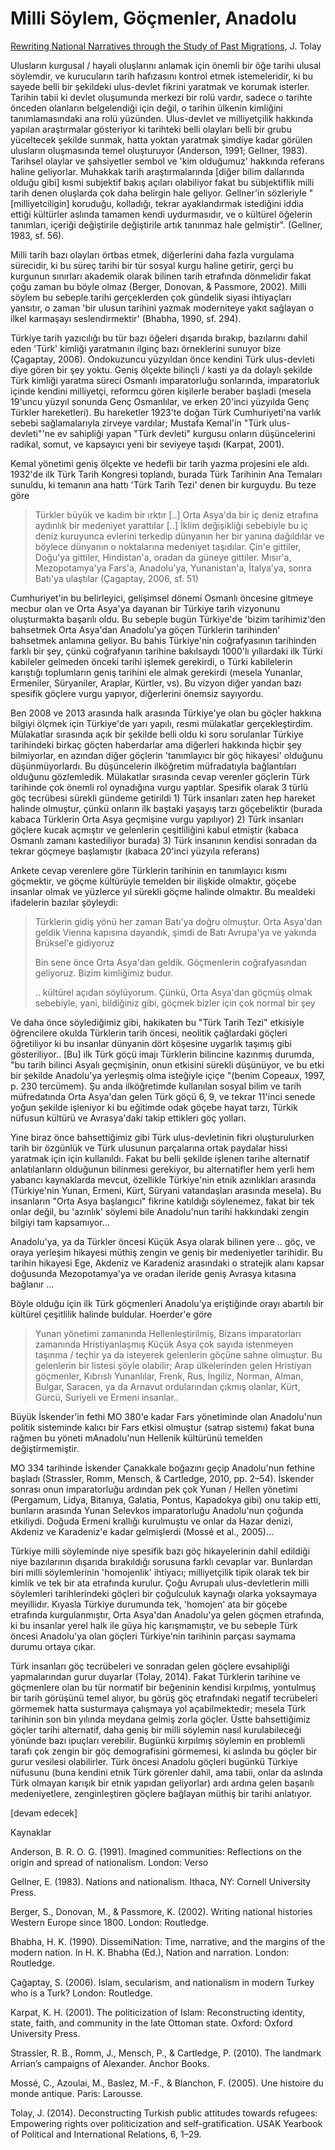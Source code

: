 # Milli Söylem, Göçmenler, Anadolu

[Rewriting National Narratives through the Study of Past Migrations](../../../en/2020/07/migrations-anatolia.md),
J. Tolay

Ulusların kurgusal / hayali oluşlarını anlamak için önemli bir öğe
tarihi ulusal söylemdir, ve kurucuların tarih hafızasını kontrol etmek
istemeleridir, ki bu sayede belli bir şekildeki ulus-devlet fikrini
yaratmak ve korumak isterler. Tarihin tabii ki devlet oluşumunda
merkezi bir rolü vardır, sadece o tarihte önceden olanların
belgelendiği için değil, o tarihin ülkenin kimliğini tanımlamasındaki
ana rolü yüzünden. Ulus-devlet ve milliyetçilik hakkında yapılan
araştırmalar gösteriyor ki tarihteki belli olayları belli bir grubu
yüceltecek şekilde sunmak, hatta yoktan yaratmak şimdiye kadar görülen
ulusların oluşmasında temel oluşturuyor (Anderson, 1991; Gellner,
1983).  Tarihsel olaylar ve şahsiyetler sembol ve 'kim olduğumuz'
hakkında referans haline geliyorlar. Muhakkak tarih araştırmalarında
[diğer bilim dallarında olduğu gibi] kısmi subjektif bakış açıları
olabiliyor fakat bu sübjektiflik milli tarih denen oluşlarda çok daha
belirgin hale geliyor. Gellner'in sözleriyle "[milliyetciligin]
koruduğu, kolladığı, tekrar ayaklandırmak istediğini iddia ettiği
kültürler aslında tamamen kendi uydurmasıdır, ve o kültürel öğelerin
tanımları, içeriği değiştirile değiştirile artık tanınmaz hale
gelmiştir". (Gellner, 1983, sf. 56).

Milli tarih bazı olayları örtbas etmek, diğerlerini daha fazla
vurgulama sürecidir, ki bu süreç tarihi bir tür sosyal kurgu haline
getirir, gerçi bu kurgunun sınırları akademik olarak bilinen tarih
etrafında dönmelidir fakat çoğu zaman bu böyle olmaz (Berger, Donovan,
& Passmore, 2002). Milli söylem bu sebeple tarihi gerçeklerden çok
gündelik siyasi ihtiyaçları yansıtır, o zaman 'bir ulusun tarihini
yazmak moderniteye yakıt sağlayan o ilkel karmaşayı seslendirmektir'
(Bhabha, 1990, sf. 294).

Türkiye tarih yazıcılığı bu tür bazı öğeleri dışarıda bırakıp,
bazılarını dahil eden 'Türk' kimliği yaratmanın ilginç bazı
örneklerini sunuyor bize (Çagaptay, 2006). Ondokuzuncu yüzyıldan önce
kendini Türk ulus-devleti diye gören bir şey yoktu. Geniş ölçekte
bilinçli / kasti ya da dolaylı şekilde Türk kimliği yaratma süreci
Osmanlı imparatorluğu sonlarında, imparatorluk içinde kendini
milliyetçi, reformcu gören kişilerle beraber başladi (mesela 19'uncu
yüzyıl sonunda Genç Osmanlılar, ve erken 20'inci yüzyılda Genç Türkler
hareketleri). Bu hareketler 1923'te doğan Türk Cumhuriyeti'na varlık
sebebi sağlamalarıyla zirveye vardılar; Mustafa Kemal'in "Türk
ulus-devleti"'ne ev sahipliği yapan "Türk devleti" kurgusu onların
düşüncelerini radikal, somut, ve kapsayıcı yeni bir seviyeye taşıdı
(Karpat, 2001).

Kemal yönetimi geniş ölçekte ve hedefli bir tarih yazma projesini ele
aldı. 1932'de ilk Türk Tarih Kongresi toplandı, burada Türk Tarihinin
Ana Temaları sunuldu, ki temanın ana hattı 'Türk Tarih Tezi' denen bir
kurguydu. Bu teze göre

>Türkler büyük ve kadim bir ırktır [..] Orta Asya'da bir iç deniz
>etrafına aydınlık bir medeniyet yarattılar [..] İklim değişikliği
>sebebiyle bu iç deniz kuruyunca evlerini terkedip dünyanın her bir
>yanına dağıldılar ve böylece dünyanın o noktalarına medeniyet
>taşıdılar. Çin'e gittiler, Doğu'ya gittiler, Hindistan'a, oradan da
>güneye gittiler. Mısır'a, Mezopotamya'ya Fars'a, Anadolu'ya,
>Yunanistan'a, İtalya'ya, sonra Batı'ya ulaştılar (Çagaptay, 2006,
>sf. 51)

Cumhuriyet'in bu belirleyici, gelişimsel dönemi Osmanlı öncesine
gitmeye mecbur olan ve Orta Asya'ya dayanan bir Türkiye tarih
vizyonunu oluşturmakta başarılı oldu. Bu sebeple bugün Türkiye'de
'bizim tarihimiz'den bahsetmek Orta Asya'dan Anadolu'ya göçen
Türklerin tarihinden' bahsetmek anlamına geliyor. Bu bahis Türkiye'nin
coğrafyasının tarihinden farklı bir şey, çünkü coğrafyanın tarihine
bakılsaydı 1000'lı yıllardaki ilk Türki kabileler gelmeden önceki
tarihi işlemek gerekirdi, o Türki kabilelerin karıştığı toplumların
geniş tarihini ele almak gerekirdi (mesela Yunanlar, Ermeniler,
Süryaniler, Araplar, Kürtler, vs). Bu vizyon diğer yandan bazı
spesifik göçlere vurgu yapıyor, diğerlerini önemsiz sayıyordu.

Ben 2008 ve 2013 arasında halk arasında Türkiye'ye olan bu göçler
hakkına bilgiyi ölçmek için Türkiye'de yarı yapılı, resmi mülakatlar
gerçekleştirdim. Mülakatlar sırasında açık bir şekilde belli oldu ki
soru sorulanlar Türkiye tarihindeki birkaç göçten haberdarlar ama
diğerleri hakkında hiçbir şey bilmiyorlar, en azından diğer göçlerin
'tanımlayıcı bir göç hikayesi' olduğunu düşünmüyorlardı. Bu
düşüncelerin ilköğretim müfradatıyla bağlantıları olduğunu
gözlemledik. Mülakatlar sırasında cevap verenler göçlerin Türk
tarihinde çok önemli rol oynadığına vurgu yaptılar. Spesifik olarak 3
türlü göç tecrübesi sürekli gündeme getirildi 1) Türk insanları zaten
hep hareket halinde olmuştur, çünkü onların ilk baştaki yaşayış tarzı
göçebeliktir (burada kabaca Türklerin Orta Asya geçmişine vurgu
yapılıyor) 2) Türk insanları göçlere kucak açmıştır ve gelenlerin
çeşitliliğini kabul etmiştir (kabaca Osmanlı zamanı kastediliyor
burada) 3) Türk insanının kendisi sonradan da tekrar göçmeye
başlamıştır (kabaca 20'inci yüzyıla referans)

<a name='part2'/>

Ankete cevap verenlere göre Türklerin tarihinin en tanımlayıcı kısmı
göçmektir, ve göçme kültürüyle temelden bir ilişkide olmaktır, göçebe
insanlar olmak ve yüzlerce yıl sürekli göçme halinde olmaktır. Bu mealdeki
ifadelerin bazılar şöyleydi:

>Türklerin gidiş yönü her zaman Batı'ya doğru olmuştur. Orta Asya'dan
>geldik Vienna kapısına dayandık, şimdi de Batı Avrupa'ya ve yakında
>Brüksel'e gidiyoruz
>
>Bin sene önce Orta Asya'dan geldik. Göçmenlerin coğrafyasından geliyoruz.
>Bizim kimliğimiz budur.
>
>.. kültürel açıdan söylüyorum. Çünkü, Orta Asya'dan göçmüş olmak sebebiyle,
>yani, bildiğiniz gibi, göçmek bizler için çok normal bir şey
>

Ve daha önce söylediğimiz gibi, hakikaten bu "Türk Tarih Tezi"
etkisiyle öğrencilere okulda Türklerin tarih öncesi, neolitik
çağlardaki göçleri öğretiliyor ki bu insanlar dünyanin dört köşesine
uygarlık taşımış gibi gösteriliyor.. [Bu] ilk Türk göçü imajı
Türklerin bilincine kazınmış durumda, "bu tarih bilinci Asyalı
geçmişinin, onun etkisini sürekli düşünüyor, ve bu etki bir şekilde
Anadolu'ya yerleşmiş olma isteğiyle içiçe "(benim Copeaux, 1997,
p. 230 tercümem). Şu anda ilköğretimde kullanılan sosyal bilim ve
tarih müfredatında Orta Asya'dan gelen Türk göçü 6, 9, ve tekrar
11'inci senede yoğun şekilde işleniyor ki bu eğitimde odak göçebe
hayat tarzı, Türkik nüfusun kültürü ve Avrasya'daki takip ettikleri
göç yolları.

Yine biraz önce bahsettiğimiz gibi Türk ulus-devletinin fikri
oluşturulurken tarih bir özgünlük ve Türk ulusunun parçalarına ortak
paydalar hissi yaratmak için için kullanıldı. Fakat bu belli şekilde
işlenen tarihe alternatif anlatılanların olduğunun bilinmesi
gerekiyor, bu alternatifler hem yerli hem yabancı kaynaklarda mevcut,
özellikle Türkiye'nin etnik azınlıkları arasında (Türkiye'nin Yunan,
Ermeni, Kürt, Süryani vatandaşları arasında mesela). Bu insanların
"Orta Asya başlangıcı" fikrine katıldığı söylenemez, fakat bir tek
onlar değil, bu 'azınlık' söylemi bile Anadolu'nun tarihi hakkındaki
zengin bilgiyi tam kapsamıyor... 

Anadolu'ya, ya da Türkler öncesi Küçük Asya olarak bilinen yere
.. göç, ve oraya yerleşim hikayesi müthiş zengin ve geniş bir medeniyetler
tarihidir. Bu tarihin hikayesi Ege, Akdeniz ve Karadeniz arasındaki
o stratejik alanı kapsar doğusunda Mezopotamya'ya ve oradan ileride geniş
Avrasya kıtasına bağlanır ... 

Böyle olduğu için ilk Türk göçmenleri Anadolu'ya eriştiğinde orayı
abartılı bir kültürel çeşitlilik halinde buldular. Hoerder'e göre

>Yunan yönetimi zamanında Hellenleştirilmiş, Bizans imparatorları
>zamanında Hristiyanlaşmış Küçük Asya çok sayıda istenmeyen taşınma /
>teçhir ya da isteyerek gelenlerin göçüne sahne olmuştur. Bu
>gelenlerin bir listesi şöyle olabilir; Arap ülkelerinden gelen
>Hristiyan göçmenler, Kıbrıslı Yunanlılar, Frenk, Rus, İngiliz,
>Norman, Alman, Bulgar, Saracen, ya da Arnavut ordularından çıkmış
>olanlar, Kürt, Gürcü, Suriyeli ve Ermeni insanlar..

Büyük İskender'in fethi MO 380'e kadar Fars yönetiminde olan
Anadolu'nun politik sisteminde kalıcı bir Fars etkisi olmuştur (satrap
sistemı) fakat buna rağmen bu yöneti mAnadolu'nun Hellenik kültürünü
temelden değiştirmemiştir.

MO 334 tarihinde İskender Çanakkale boğazını geçip Anadolu'nun fethine
başladı (Strassler, Romm, Mensch, & Cartledge, 2010,
pp. 2–54). İskender sonrası onun imparatorluğu ardından pek çok Yunan
/ Hellen yönetimi (Pergamum, Lidya, Bitanıya, Galatia, Pontus,
Kapadokya gibi) onu takip etti, bunların arasında Yunan Selevkos
imparatorluğu Anadolu'nun çoğunda etkiliydi. Doğuda Ermeni krallığı
kurulmuştu ve onlar da Hazar denizi, Akdeniz ve Karadeniz'e kadar
gelmişlerdi (Mossé et al., 2005)...

Türkiye milli söyleminde niye spesifik bazı göç hikayelerinin dahil
edildiği niye bazılarının dışarıda bırakıldığı sorusuna farklı
cevaplar var. Bunlardan biri milli söylemlerinin 'homojenlik'
ihtiyacı; milliyetçilik tipik olarak tek bir kimlik ve tek bir ata
etrafında kurulur. Çoğu Avrupalı ulus-devletlerin milli söylemleri
tarihlerindeki göçleri bir çoğulculuk kaynağı olarka yoksaymaya
meyillidır. Kıyasla Türkiye durumunda tek, 'homojen' ata bir göçebe
etrafında kurgulanmıştır, Orta Asya'dan Anadolu'ya gelen göçmen
etrafında, ki bu insanlar yerel halk ile güya hiç karışmamıştır, ve bu
sebeple Türk öncesi Anadolu'ya olan göçleri Türkiye'nin tarihinin
parçası saymama durumu ortaya çıkar.

Türk insanları göç tecrübeleri ve sonradan gelen göçlere evsahipliği
yapmalarından gurur duyarlar (Tolay, 2014). Fakat Türklerin tarihine
ve göçmenlere olan bu tür normatif bir beğeninin kendisi kırpılmış,
yontulmuş bir tarih görüşünü temel alıyor, bu görüş göç etrafındaki
negatif tecrübeleri görmemek hatta susturmaya çalışmaya yol
açabilmektedir; mesela Türk tarihinin son bin yılında meydana gelmiş
zorla göçler. Üstte bahsettiğimiz göçler tarihi alternatif, daha geniş
bir milli söylemin nasıl kurulabileceği yönünde bazı ipuçları
verebilir. Bugünkü kırpılmış söylemin en problemli tarafı çok zengin
bir göç demografisini görmemesi, ki aslında bu göçler bir gurur
vesilesi olabilirler. Türk öncesi Anadolu göçleri bugünkü Türkiye
nüfusunu (buna kendini etnik Türk görenler dahil, ama tabii, onlar da
aslında Türk olmayan karışık bir etnik yapıdan geliyorlar) ardı ardına
gelen başarılı medeniyetlere, zenginleştiren göçlere bağlayan müthiş
bir tarihi anlatıyor. 








[devam edecek]



Kaynaklar

Anderson, B. R. O. G. (1991). Imagined communities: Reflections on the origin and spread of nationalism. London: Verso

Gellner, E. (1983). Nations and nationalism. Ithaca, NY: Cornell University Press.

Berger, S., Donovan, M., & Passmore, K. (2002). Writing national histories Western Europe since 1800. London: Routledge.

Bhabha, H. K. (1990). DissemiNation: Time, narrative, and the margins of the modern nation. In H. K. Bhabha (Ed.), Nation and narration. London: Routledge.

Çağaptay, S. (2006). Islam, secularism, and nationalism in modern Turkey who is a Turk? London: Routledge.

Karpat, K. H. (2001). The politicization of Islam: Reconstructing identity, state, faith, and community in the late
Ottoman state. Oxford: Oxford University Press.

Strassler, R. B., Romm, J., Mensch, P., & Cartledge, P. (2010). The
landmark Arrian’s campaigns of Alexander.  Anchor Books.

Mossé, C., Azoulai, M., Baslez, M.-F., & Blanchon, F. (2005). Une histoire du monde antique. Paris: Larousse.

Tolay, J. (2014). Deconstructing Turkish public attitudes towards refugees: Empowering rights over politicization
and self-gratification. USAK Yearbook of Political and International Relations, 6, 1–29.




